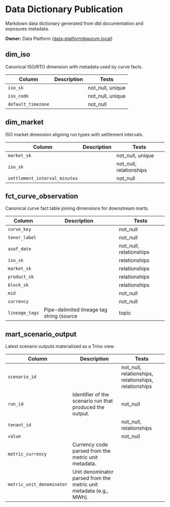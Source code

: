 # Data Dictionary Publication
Markdown data dictionary generated from dbt documentation and exposures metadata.

**Owner:** Data Platform (data-platform@aurum.local)

## dim_iso
Canonical ISO/RTO dimension with metadata used by curve facts.

| Column | Description | Tests |
| --- | --- | --- |
| `iso_sk` |  | not_null, unique |
| `iso_code` |  | not_null, unique |
| `default_timezone` |  | not_null |

## dim_market
ISO market dimension aligning run types with settlement intervals.

| Column | Description | Tests |
| --- | --- | --- |
| `market_sk` |  | not_null, unique |
| `iso_sk` |  | not_null, relationships |
| `settlement_interval_minutes` |  | not_null |

## fct_curve_observation
Canonical curve fact table joining dimensions for downstream marts.

| Column | Description | Tests |
| --- | --- | --- |
| `curve_key` |  | not_null |
| `tenor_label` |  | not_null |
| `asof_date` |  | not_null, relationships |
| `iso_sk` |  | relationships |
| `market_sk` |  | relationships |
| `product_sk` |  | relationships |
| `block_sk` |  | relationships |
| `mid` |  | not_null |
| `currency` |  | not_null |
| `lineage_tags` | Pipe-delimited lineage tag string (source|topic|table|fact). | not_null |

## mart_scenario_output
Latest scenario outputs materialized as a Trino view.

| Column | Description | Tests |
| --- | --- | --- |
| `scenario_id` |  | not_null, relationships, relationships, relationships |
| `run_id` | Identifier of the scenario run that produced the output. | not_null |
| `tenant_id` |  | not_null, relationships |
| `value` |  | not_null |
| `metric_currency` | Currency code parsed from the metric unit metadata. |  |
| `metric_unit_denominator` | Unit denominator parsed from the metric unit metadata (e.g., MWh). |  |
